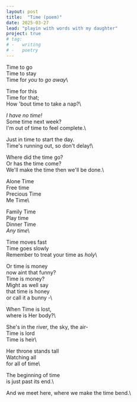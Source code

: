 ```yaml
---
layout: post
title:  "Time (poem)"
date: 2025-03-27
lead: "playin with words with my daughter"
project: true
# tag:
# -   writing
# -   poetry
---
```


Time to go\
Time to stay\
Time for _you_ to _go away_\

Time for this\
Time for that;\
How 'bout time to take a nap?\

_I have no time!_\
Some time next week?\
I'm out of time to feel complete.\

Just in time to start the day.\
Time's running out, so don't delay!\

Where did the time go?\
Or has the time come?\
We'll make the time then we'll be done.\ 

Alone Time\
Free time\
Precious Time\
Me Time\

Family Time\
Play time\
Dinner Time\
_Any time_\

Time moves fast\
Time goes slowly\
Remember to treat your time as _holy_\

Or time is money\
now aint that funny?\
Time is money?\
Might as well say\
that time is honey\
or call it a bunny -\

When Time is lost,\
where is Her body?\

She's in the river, the sky, the air-\
Time is lord\
Time is heir\

Her throne stands tall\
Watching all\
for all of time\

The beginning of time\
is just past its end.\

And we meet here, where we make the time bend.\
